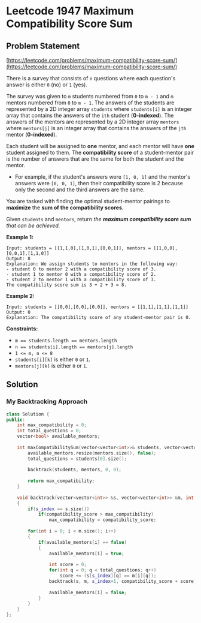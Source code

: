 # Leetcode 1947 Maximum Compatibility Score Sum

## Problem Statement

[https://leetcode.com/problems/maximum-compatibility-score-sum/](https://leetcode.com/problems/maximum-compatibility-score-sum/)

There is a survey that consists of `n` questions where each question's answer is either `0` \(no\) or `1` \(yes\).

The survey was given to `m` students numbered from `0` to `m - 1` and `m` mentors numbered from `0` to `m - 1`. The answers of the students are represented by a 2D integer array `students` where `students[i]` is an integer array that contains the answers of the `ith` student \(**0-indexed**\). The answers of the mentors are represented by a 2D integer array `mentors` where `mentors[j]` is an integer array that contains the answers of the `jth` mentor \(**0-indexed**\).

Each student will be assigned to **one** mentor, and each mentor will have **one** student assigned to them. The **compatibility score** of a student-mentor pair is the number of answers that are the same for both the student and the mentor.

* For example, if the student's answers were `[1, 0, 1]` and the mentor's answers were `[0, 0, 1]`, then their compatibility score is 2 because only the second and the third answers are the same.

You are tasked with finding the optimal student-mentor pairings to **maximize** the **sum of the compatibility scores**.

Given `students` and `mentors`, return _the **maximum compatibility score sum** that can be achieved._

**Example 1:**

```text
Input: students = [[1,1,0],[1,0,1],[0,0,1]], mentors = [[1,0,0],[0,0,1],[1,1,0]]
Output: 8
Explanation: We assign students to mentors in the following way:
- student 0 to mentor 2 with a compatibility score of 3.
- student 1 to mentor 0 with a compatibility score of 2.
- student 2 to mentor 1 with a compatibility score of 3.
The compatibility score sum is 3 + 2 + 3 = 8.
```

**Example 2:**

```text
Input: students = [[0,0],[0,0],[0,0]], mentors = [[1,1],[1,1],[1,1]]
Output: 0
Explanation: The compatibility score of any student-mentor pair is 0.
```

**Constraints:**

* `m == students.length == mentors.length`
* `n == students[i].length == mentors[j].length`
* `1 <= m, n <= 8`
* `students[i][k]` is either `0` or `1`.
* `mentors[j][k]` is either `0` or `1`.

## Solution

### My Backtracking Approach

```cpp
class Solution {
public:
    int max_compatibility = 0;
    int total_questions = 0;
    vector<bool> available_mentors;
    
    int maxCompatibilitySum(vector<vector<int>>& students, vector<vector<int>>& mentors) {
        available_mentors.resize(mentors.size(), false);
        total_questions = students[0].size();
        
        backtrack(students, mentors, 0, 0);
        
        return max_compatibility;
    }
    
    void backtrack(vector<vector<int>> &s, vector<vector<int>> &m, int s_index, int compatibility_score)
    {
        if(s_index == s.size())
            if(compatibility_score > max_compatibility)
                max_compatibility = compatibility_score;
        
        for(int i = 0; i < m.size(); i++)
        {
            if(available_mentors[i] == false)
            {
                available_mentors[i] = true;
                
                int score = 0;
                for(int q = 0; q < total_questions; q++)
                    score += (s[s_index][q] == m[i][q]);
                backtrack(s, m, s_index+1, compatibility_score + score);
                
                available_mentors[i] = false;
            }
        }
    }
};
```

